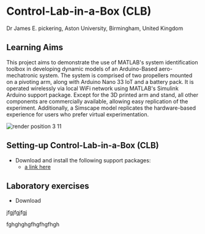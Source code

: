 # Control-Lab-in-a-Box (CLB)
Dr James E. pickering, Aston University, Birmingham, United Kingdom

## Learning Aims
This project aims to demonstrate the use of MATLAB's system identification toolbox in developing dynamic models of an Arduino-Based aero-mechatronic system. The system is comprised of two propellers mounted on a pivoting arm, along with Arduino Nano 33 IoT and a battery pack. It is operated wirelessly via local WiFi network using MATLAB's Simulink Arduino support package. Except for the 3D printed arm and stand, all other components are commercially available, allowing easy replication of the experiment. Additionally, a Simscape model replicates the hardware-based experience for users who prefer virtual experimentation.

![render position 3 11](https://github.com/DrJEPickering/Control-Lab-in-a-Box/assets/154066708/56c510a4-0e8c-4f94-b301-7c2336833f34)

## Setting-up Control-Lab-in-a-Box (CLB)

* Download and install the following support packages:
    * [a link here](https://uk.mathworks.com/hardware-support/arduino.html?#simulink)

## Laboratory exercises 
* Download 


jfgjfgjfgj


fghghghgfhgfhgfhgh
